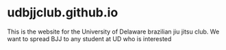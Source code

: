 # udbjjclub.github.io
This is the website for the University of Delaware brazilian jiu jitsu club. We want to spread BJJ to any student at UD who is interested
